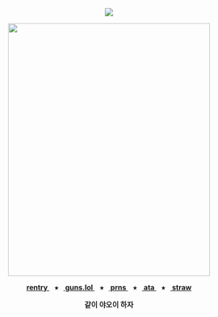 <div align="center">
  
  <a href="">![](https://komarev.com/ghpvc/?username=toemuncher3000&color=f0d7bd&label=♱&base=8970)</a>

</div>
<p align="center"> <img width="400" height="500" src="https://github.com/user-attachments/assets/7ffe58cf-c05a-4d5c-81a7-9741013c60ef" </p>


<p align="center"><b><a href="https://rentry.co/ivanalnst-"> rentry </a>⠀⭑⠀<a href="https://guns.lol/ivanz"> guns.lol </a>⠀⭑⠀<a href="https://pronouns.cc/@ivanz"> prns </a>⠀⭑⠀<a href="https://blccm.atabook.org/"> ata </a>⠀⭑⠀<a href="https://ivan-alnst.straw.page/"> straw </a>

<p align="center">같이 야오이 하자</p>

<div align="center">





